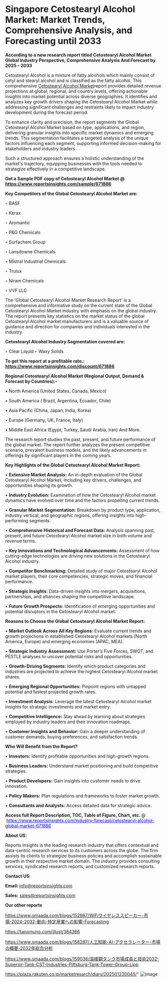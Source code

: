 # Singapore Cetostearyl Alcohol Market: Market Trends, Comprehensive Analysis, and Forecasting until 2033

<strong>According to a new research report titled Cetostearyl Alcohol Market Global Industry Perspective, Comprehensive Analysis And Forecast by 2025 – 2033</strong>

Cetostearyl Alcohol is a mixture of fatty alcohols which mainly consist of cetyl and stearyl alcohol and is classified as the fatty alcohol. This comprehensive <a href=https://www.reportsinsights.com/sample/671886>Cetostearyl Alcohol Market</a>report provides detailed revenue projections at global, regional, and country levels, offering actionable insights into market potential across diverse geographies. It identifies and analyzes key growth drivers shaping the Cetostearyl Alcohol Market while addressing significant challenges and restraints likely to impact industry development during the forecast period.

To enhance clarity and precision, the report segments the Global Cetostearyl Alcohol Market based on type, applications, and region, delivering granular insights into specific market dynamics and emerging trends. This segmentation facilitates a targeted analysis of the unique factors influencing each segment, supporting informed decision-making for stakeholders and industry leaders.

Such a structured approach ensures a holistic understanding of the market's trajectory, equipping businesses with the tools needed to strategize effectively in a competitive landscape.

<strong>Get a Sample PDF copy of Cetostearyl Alcohol Market </strong><strong>@<a href=https://www.reportsinsights.com/sample/671886 style=color:#0000ff;> https://www.reportsinsights.com/sample/671886</a></strong></font>

<strong>Key Competitors of the Global Cetostearyl Alcohol Market are:</strong>

‣ BASF

‣ Kerax

‣ Aromantic

‣ P&G Chemicals

‣ Surfachem Group

‣ Lansdowne Chemicals

‣ Mistral Industrial Chemicals

‣ Trulux

‣ Niram Chemicals

‣ VVF LLC

The ‘Global Cetostearyl Alcohol Market Research Report’ is a comprehensive and informative study on the current state of the Global Cetostearyl Alcohol Market industry with emphasis on the global industry. The report presents key statistics on the market status of the global Cetostearyl Alcohol market manufacturers and is a valuable source of guidance and direction for companies and individuals interested in the industry.

<strong>Cetostearyl Alcohol Industry Segmentation covered are:</strong>

‣ Clear Liquid
‣ Waxy Solids

<strong>To get this report at a profitable rate.: <a href=https://www.reportsinsights.com/discount/671886 style=color:#0000ff;>https://www.reportsinsights.com/discount/671886</a></strong></font>

<strong>Regional Cetostearyl Alcohol Market (Regional Output, Demand &amp; Forecast by Countries):-</strong>

• North America (United States, Canada, Mexico)

• South America ( Brazil, Argentina, Ecuador, Chile)

• Asia Pacific (China, Japan, India, Korea)

• Europe (Germany, UK, France, Italy)

• Middle East Africa (Egypt, Turkey, Saudi Arabia, Iran) And More.

The research report studies the past, present, and future performance of the global market. The report further analyzes the present competitive scenario, prevalent business models, and the likely advancements in offerings by significant players in the coming years.

<strong>Key Highlights of the Global Cetostearyl Alcohol Market Report:</strong>

• <strong>Extensive Market Analysis:</strong> An in-depth evaluation of the Global Cetostearyl Alcohol Market, including key drivers, challenges, and opportunities shaping its growth.

• <strong>Industry Evolution:</strong> Examination of how the Cetostearyl Alcohol market dynamics have evolved over time and the factors propelling current trends.

• <strong>Granular Market Segmentation:</strong> Breakdown by product type, application, industry vertical, and geographic regions, offering insights into high-performing segments.

• <strong>Comprehensive Historical and Forecast Data:</strong> Analysis spanning past, present, and future Cetostearyl Alcohol market size in both volume and revenue terms.

• <strong>Key Innovations and Technological Advancements:</strong> Assessment of how cutting-edge technologies are driving new solutions in the Cetostearyl Alcohol industry.

• <strong>Competitor Benchmarking:</strong> Detailed study of major Cetostearyl Alcohol market players, their core competencies, strategic moves, and financial performance.

• <strong>Strategic Insights:</strong> Data-driven insights into mergers, acquisitions, partnerships, and alliances shaping the competitive landscape.

• <strong>Future Growth Prospects:</strong> Identification of emerging opportunities and potential disruptors in the Cetostearyl Alcohol market.

<strong>Reasons to Choose the Global Cetostearyl Alcohol Market Report:</strong>

• <strong>Market Outlook Across All Key Regions:</strong> Evaluate current trends and growth projections in established Cetostearyl Alcohol markets (North America, Europe) and emerging economies (APAC, MEA).

• <strong>Strategic Industry Assessment:</strong> Use Porter’s Five Forces, SWOT, and PESTLE analyses to uncover potential risks and opportunities.

• <strong>Growth-Driving Segments:</strong> Identify which product categories and industries are projected to achieve the highest Cetostearyl Alcohol market shares.

• <strong>Emerging Regional Opportunities:</strong> Pinpoint regions with untapped potential and fastest projected growth rates.

• <strong>Investment Analysis:</strong> Leverage the latest Cetostearyl Alcohol market insights for strategic investments and market entry.

• <strong>Competitive Intelligence:</strong> Stay ahead by learning about strategies employed by industry leaders and their innovation roadmaps.

• <strong>Customer Insights and Behavior:</strong> Gain a deeper understanding of customer demands, buying preferences, and satisfaction trends.

<strong>Who Will Benefit from the Report?</strong>

• <strong>Investors:</strong> Identify profitable opportunities and high-growth regions.

• <strong>Business Leaders:</strong> Understand market positioning and build competitive strategies.

• <strong>Product Developers:</strong> Gain insights into customer needs to drive innovation.

• <strong>Policy Makers:</strong> Plan regulations and frameworks to foster market growth.

• <strong>Consultants and Analysts:</strong> Access detailed data for strategic advice.
</ul>
<strong>Access full Report Description, TOC, Table of Figure, Chart, etc. </strong>@  <a href=https://www.reportsinsights.com/industry-forecast/cetostearyl-alcohol-global-market-671886 style=color:#0000ff;>https://www.reportsinsights.com/industry-forecast/cetostearyl-alcohol-global-market-671886</a></font>

<strong><strong>About US</strong>:</strong>

Reports Insights is the leading research industry that offers contextual and data-centric research services to its customers across the globe. The firm assists its clients to strategize business policies and accomplish sustainable growth in their respective market domain. The industry provides consulting services, syndicated research reports, and customized research reports.

<strong>Contact US:</strong>

<p class=""""><b>Email:</b> <a href=mailto:info@reportsinsights.com>info@reportsinsights.com</a></p>
<p class=""""><b>Sales:</b> <a href=mailto:sales@reportsinsights.com>sales@reportsinsights.com</a></p>

<strong>Our other reports</strong>

<a href=https://www.omaada.com/blogs/152887/WiFiワイヤレススピーカー-市場-2024-2032-動向-特定産業への影響-Forecasting>https://www.omaada.com/blogs/152887/WiFiワイヤレススピーカー-市場-2024-2032-動向-特定産業への影響-Forecasting</a>

<a href=https://tanomuno.com/illust/384366>https://tanomuno.com/illust/384366</a>

<a href=https://www.omaada.com/blogs/158287/人工知能-AI-アクセラレーター-市場の概要-2032年総合分析>https://www.omaada.com/blogs/158287/人工知能-AI-アクセラレーター-市場の概要-2032年総合分析</a>

<a href=https://www.omaada.com/blogs/159036/溶接鋼タンク市場成長と技術2032-Superior-Tank-CST-Industries-Pittsburg-Tank-Tower-Group-Lipp>https://www.omaada.com/blogs/159036/溶接鋼タンク市場成長と技術2032-Superior-Tank-CST-Industries-Pittsburg-Tank-Tower-Group-Lipp</a>

<a href=https://plaza.rakuten.co.jp/marketresarch/diary/202501230045/>https://plaza.rakuten.co.jp/marketresarch/diary/202501230045/</a>"
![image](https://github.com/user-attachments/assets/fcb3d00f-1048-40ec-8173-9f23174b77da)
